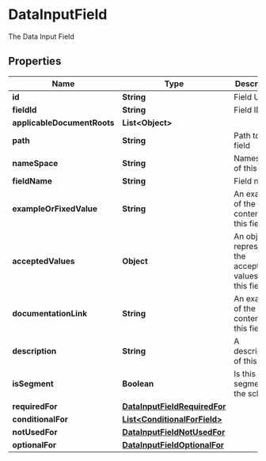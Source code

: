

# DataInputField

The Data Input Field

## Properties

| Name | Type | Description | Notes |
|------------ | ------------- | ------------- | -------------|
|**id** | **String** | Field UUID |  [optional] |
|**fieldId** | **String** | Field ID |  [optional] |
|**applicableDocumentRoots** | **List&lt;Object&gt;** |  |  [optional] |
|**path** | **String** | Path to this field |  [optional] |
|**nameSpace** | **String** | Namespace of this field |  [optional] |
|**fieldName** | **String** | Field name |  [optional] |
|**exampleOrFixedValue** | **String** | An example of the content for this field |  [optional] |
|**acceptedValues** | **Object** | An object representing the acceptable values for this field |  [optional] |
|**documentationLink** | **String** | An example of the content for this field |  [optional] |
|**description** | **String** | A description of this field |  [optional] |
|**isSegment** | **Boolean** | Is this a segment of the schema |  [optional] |
|**requiredFor** | [**DataInputFieldRequiredFor**](DataInputFieldRequiredFor.md) |  |  [optional] |
|**conditionalFor** | [**List&lt;ConditionalForField&gt;**](ConditionalForField.md) |  |  [optional] |
|**notUsedFor** | [**DataInputFieldNotUsedFor**](DataInputFieldNotUsedFor.md) |  |  [optional] |
|**optionalFor** | [**DataInputFieldOptionalFor**](DataInputFieldOptionalFor.md) |  |  [optional] |



